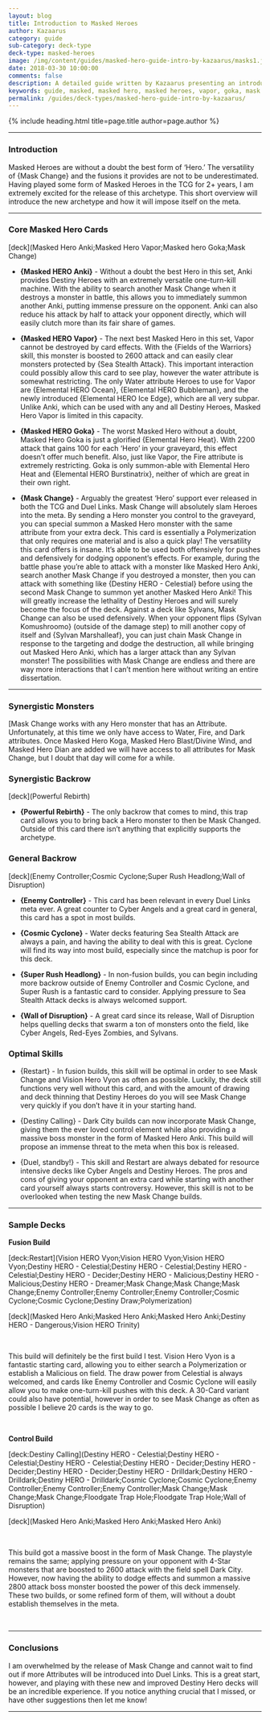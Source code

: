 ```yaml
---
layout: blog
title: Introduction to Masked Heroes
author: Kazaarus
category: guide
sub-category: deck-type
deck-type: masked-heroes
image: /img/content/guides/masked-hero-guide-intro-by-kazaarus/masks1.jpg
date: 2018-03-30 10:00:00
comments: false
description: A detailed guide written by Kazaarus presenting an introduction to the Masked Heroes archetype.
keywords: guide, masked, masked hero, masked heroes, vapor, goka, mask change, core cards
permalink: /guides/deck-types/masked-hero-guide-intro-by-kazaarus/
---
```


{% include heading.html title=page.title author=page.author %}

---

### Introduction

Masked Heroes are without a doubt the best form of ‘Hero.’ The versatility of {Mask Change} and the fusions it provides are not to be underestimated. Having played some form of Masked Heroes in the TCG for 2+ years, I am extremely excited for the release of this archetype. This short overview will introduce the new archetype and how it will impose itself on the meta.  

---

### Core Masked Hero Cards

[deck](Masked Hero Anki;Masked Hero Vapor;Masked hero Goka;Mask Change)

- **{Masked HERO Anki}** - Without a doubt the best Hero in this set, Anki provides Destiny Heroes with an extremely versatile one-turn-kill machine. With the ability to search another Mask Change when it destroys a monster in battle, this allows you to immediately summon another Anki, putting immense pressure on the opponent. Anki can also reduce his attack by half to attack your opponent directly, which will easily clutch more than its fair share of games.  


- **{Masked HERO Vapor}** - The next best Masked Hero in this set, Vapor cannot be destroyed by card effects. With the {Fields of the Warriors} skill, this monster is boosted to 2600 attack and can easily clear monsters protected by {Sea Stealth Attack}. This important interaction could possibly allow this card to see play, however the water attribute is somewhat restricting. The only Water attribute Heroes to use for Vapor are {Elemental HERO Ocean}, {Elemental HERO Bubbleman}, and the newly introduced {Elemental HERO Ice Edge}, which are all very subpar. Unlike Anki, which can be used with any and all Destiny Heroes, Masked Hero Vapor is limited in this capacity. 

- **{Masked HERO Goka}** - The worst Masked Hero without a doubt, Masked Hero Goka is just a glorified {Elemental Hero Heat}. With 2200 attack that gains 100 for each ‘Hero’ in your graveyard, this effect doesn’t offer much benefit. Also, just like Vapor, the Fire attribute is extremely restricting. Goka is only summon-able with Elemental Hero Heat and {Elemental HERO Burstinatrix}, neither of which are great in their own right.

- **{Mask Change}** - Arguably the greatest ‘Hero’ support ever released in both the TCG and Duel Links. Mask Change will absolutely slam Heroes into the meta. By sending a Hero monster you control to the graveyard, you can special summon a Masked Hero monster with the same attribute from your extra deck. This card is essentially a Polymerization that only requires one material and is also a quick play! The versatility this card offers is insane. It’s able to be used both offensively for pushes and defensively for dodging opponent’s effects. For example, during the battle phase you’re able to attack with a monster like Masked Hero Anki, search another Mask Change if you destroyed a monster, then you can attack with something like {Destiny HERO - Celestial} before using the second Mask Change to summon yet another Masked Hero Anki! This will greatly increase the lethality of Destiny Heroes and will surely become the focus of the deck. Against a deck like Sylvans, Mask Change can also be used defensively. When your opponent flips {Sylvan Komushroomo} (outside of the damage step) to mill another copy of itself and {Sylvan Marshalleaf}, you can just chain Mask Change in response to the targeting and dodge the destruction, all while bringing out Masked Hero Anki, which has a larger attack than any Sylvan monster! The possibilities with Mask Change are endless and there are way more interactions that I can’t mention here without writing an entire dissertation.


--- 

### Synergistic Monsters

[Mask Change works with any Hero monster that has an Attribute. Unfortunately, at this time we only have access to Water, Fire, and Dark attributes. Once Masked Hero Koga, Masked Hero Blast/Divine Wind, and Masked Hero Dian are added we will have access to all attributes for Mask Change, but I doubt that day will come for a while.  

### Synergistic Backrow

[deck](Powerful Rebirth)

- **{Powerful Rebirth}** - The only backrow that comes to mind, this trap card allows you to bring back a Hero monster to then be Mask Changed. Outside of this card there isn’t anything that explicitly supports the archetype.

### General Backrow

[deck](Enemy Controller;Cosmic Cyclone;Super Rush Headlong;Wall of Disruption)

- **{Enemy Controller}** - This card has been relevant in every Duel Links meta ever. A great counter to Cyber Angels and a great card in general, this card has a spot in most builds.

- **{Cosmic Cyclone}** -  Water decks featuring Sea Stealth Attack are always a pain, and having the ability to deal with this is great. Cyclone will find its way into most build, especially since the matchup is poor for this deck.

- **{Super Rush Headlong}** - In non-fusion builds, you can begin including more backrow outside of Enemy Controller and Cosmic Cyclone, and Super Rush is a fantastic card to consider. Applying pressure to Sea Stealth Attack decks is always welcomed support.

- **{Wall of Disruption}** - A great card since its release, Wall of Disruption helps quelling decks that swarm a ton of monsters onto the field, like Cyber Angels, Red-Eyes Zombies, and Sylvans.

### Optimal Skills

- {Restart} - In fusion builds, this skill will be optimal in order to see Mask Change and Vision Hero Vyon as often as possible. Luckily, the deck still functions very well without this card, and with the amount of drawing and deck thinning that Destiny Heroes do you will see Mask Change very quickly if you don’t have it in your starting hand.


- {Destiny Calling} - Dark City builds can now incorporate Mask Change, giving them the ever loved control element while also providing a massive boss monster in the form of Masked Hero Anki. This build will propose an immense threat to the meta when this box is released.


- {Duel, standby!} - This skill and Restart are always debated for resource intensive decks like Cyber Angels and Destiny Heroes. The pros and cons of giving your opponent an extra card while starting with another card yourself always starts controversy. However, this skill is not to be overlooked when testing the new Mask Change builds. 

---

### Sample Decks

**Fusion Build**

[deck:Restart](Vision HERO Vyon;Vision HERO Vyon;Vision HERO Vyon;Destiny HERO - Celestial;Destiny HERO - Celestial;Destiny HERO - Celestial;Destiny HERO - Decider;Destiny HERO - Malicious;Destiny HERO - Malicious;Destiny HERO - Dreamer;Mask Change;Mask Change;Mask Change;Enemy Controller;Enemy Controller;Enemy Controller;Cosmic Cyclone;Cosmic Cyclone;Destiny Draw;Polymerization)

[deck](Masked Hero Anki;Masked Hero Anki;Masked Hero Anki;Destiny HERO - Dangerous;Vision HERO Trinity)

<br>

This build will definitely be the first build I test. Vision Hero Vyon is a fantastic starting card, allowing you to either search a Polymerization or establish a Malicious on field. The draw power from Celestial is always welcomed, and cards like Enemy Controller and Cosmic Cyclone will easily allow you to make one-turn-kill pushes with this deck. A 30-Card variant could also have potential, however in order to see Mask Change as often as possible I believe 20 cards is the way to go.

<br>

**Control Build**

[deck:Destiny Calling](Destiny HERO - Celestial;Destiny HERO - Celestial;Destiny HERO - Celestial;Destiny HERO - Decider;Destiny HERO - Decider;Destiny HERO - Decider;Destiny HERO - Drilldark;Destiny HERO - Drilldark;Destiny HERO - Drilldark;Cosmic Cyclone;Cosmic Cyclone;Enemy Controller;Enemy Controller;Enemy Controller;Mask Change;Mask Change;Mask Change;Floodgate Trap Hole;Floodgate Trap Hole;Wall of Disruption)

[deck](Masked Hero Anki;Masked Hero Anki;Masked Hero Anki)

<br>

This build got a massive boost in the form of Mask Change. The playstyle remains the same; applying pressure on your opponent with 4-Star monsters that are boosted to 2600 attack with the field spell Dark City. However, now having the ability to dodge effects and summon a massive 2800 attack boss monster boosted the power of this deck immensely. These two builds, or some refined form of them, will without a doubt establish themselves in the meta.

<br>

---

### Conclusions

I am overwhelmed by the release of Mask Change and cannot wait to find out if more Attributes will be introduced into Duel Links. This is a great start, however, and playing with these new and improved Destiny Hero decks will be an incredible experience. If you notice anything crucial that I missed, or have other suggestions then let me know!

---

